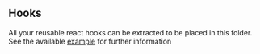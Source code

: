 ## Hooks

All your reusable react hooks can be extracted to be placed in this folder.
See the available [example](https://github.com/hasan-almujtaba/next-starter#example) for further information
